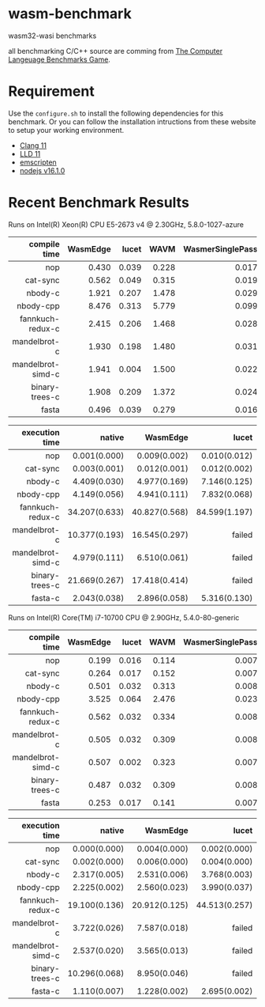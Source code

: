 # wasm-benchmark

wasm32-wasi benchmarks

all benchmarking C/C++ source are comming from [The Computer Langeuage Benchmarks Game](https://benchmarksgame-team.pages.debian.net/benchmarksgame/index.html).

# Requirement

Use the `configure.sh` to install the following dependencies for this benchmark.
Or you can follow the installation intructions from these website to setup your working environment.

* [Clang 11](https://clang.llvm.org/)
* [LLD 11](https://lld.llvm.org/)
* [emscripten](https://github.com/emscripten-core/emsdk)
* [nodejs v16.1.0](https://nodejs.org/en/)

# Recent Benchmark Results

Runs on Intel(R) Xeon(R) CPU E5-2673 v4 @ 2.30GHz, 5.8.0-1027-azure

| compile time      | WasmEdge | lucet | WAVM  | WasmerSinglePass | WasmerCranelift | WasmerLLVM |
| ----------------: | -------: | ----: | ----: | ---------------: | --------------: | ---------: |
| nop               | 0.430    | 0.039 | 0.228 | 0.017            | 0.025           | 0.215      |
| cat-sync          | 0.562    | 0.049 | 0.315 | 0.019            | 0.025           | 0.219      |
| nbody-c           | 1.921    | 0.207 | 1.478 | 0.029            | 0.106           | 1.425      |
| nbody-cpp         | 8.476    | 0.313 | 5.779 | 0.099            | 0.172           | 1.723      |
| fannkuch-redux-c  | 2.415    | 0.206 | 1.468 | 0.028            | 0.106           | 1.407      |
| mandelbrot-c      | 1.930    | 0.198 | 1.480 | 0.031            | 0.104           | 1.441      |
| mandelbrot-simd-c | 1.941    | 0.004 | 1.500 | 0.022            | 0.115           | 1.471      |
| binary-trees-c    | 1.908    | 0.209 | 1.372 | 0.024            | 0.090           | 1.323      |
| fasta             | 0.496    | 0.039 | 0.279 | 0.016            | 0.021           | 0.187      |

| execution time    | native        | WasmEdge      | lucet         | WAVM          | WasmerSinglePass | WasmerCranelift  | WasmerLLVM      | WasmerJIT     | node16        |
| ----------------: | ------------: | ------------: | ------------: | ------------: | ---------------: | ---------------: | --------------: | ------------: | ------------: |
| nop               | 0.001(0.000)  | 0.009(0.002)  | 0.010(0.012)  | 0.028(0.006)  | 0.008(0.003)     | 0.006(0.000)     | 0.006(0.001)    | 0.010(0.007)  | 0.061(0.001)  |
| cat-sync          | 0.003(0.001)  | 0.012(0.001)  | 0.012(0.002)  | 0.030(0.001)  | 0.013(0.002)     | 0.013(0.001)     | 0.012(0.002)    | 0.015(0.006)  | 0.062(0.003)  |
| nbody-c           | 4.409(0.030)  | 4.977(0.169)  | 7.146(0.125)  | 4.917(0.142)  | 17.572(0.318)    | 6.964(0.057)     | 5.301(0.127)    | 6.919(0.141)  | 4.253(0.054)  |
| nbody-cpp         | 4.149(0.056)  | 4.941(0.111)  | 7.832(0.068)  | 4.362(0.046)  | 17.029(0.264)    | 7.146(0.091)     | 6.160(0.171)    | 7.425(0.154)  | 5.536(0.072)  |
| fannkuch-redux-c  | 34.207(0.633) | 40.827(0.568) | 84.599(1.197) | 38.752(0.638) | 95.409(1.886)    | 88.059(0.460)    | 49.302(1.163)   | 88.617(1.881) | 39.999(0.905) |
| mandelbrot-c      | 10.377(0.193) | 16.545(0.297) | failed        | 15.761(0.245) | 61.805(0.854)    | 24.382(0.409)    | 25.620(0.258)   | 24.403(0.440) | 13.921(0.271) |
| mandelbrot-simd-c | 4.979(0.111)  | 6.510(0.061)  | failed        | 6.243(0.092)  | failed           | 7.682(0.098)     | 17.444(0.093)   | 0.007(0.001)  | 5.284(0.064)  |
| binary-trees-c    | 21.669(0.267) | 17.418(0.414) | failed        | 19.841(0.493) | 56.769(0.505)    | 42.824(0.432)    | 19.469(0.304)   | 43.933(0.442) | 24.055(0.425) |
| fasta-c           | 2.043(0.038)  | 2.896(0.058)  | 5.316(0.130)  | 2.230(0.043)  | 7.529(0.118)     | 7.818(0.066)     | 2.280(0.056)    | 8.049(0.057)  | 4.703(0.068)  |

Runs on Intel(R) Core(TM) i7-10700 CPU @ 2.90GHz, 5.4.0-80-generic

| compile time      | WasmEdge | lucet | WAVM  | WasmerSinglePass | WasmerCranelift | WasmerLLVM |
| ----------------: | -------: | ----: | ----: | ---------------: | --------------: | ---------: |
| nop               | 0.199    | 0.016 | 0.114 | 0.007            | 0.010           | 0.087      |
| cat-sync          | 0.264    | 0.017 | 0.152 | 0.007            | 0.011           | 0.087      |
| nbody-c           | 0.501    | 0.032 | 0.313 | 0.008            | 0.027           | 0.221      |
| nbody-cpp         | 3.525    | 0.064 | 2.476 | 0.023            | 0.047           | 0.475      |
| fannkuch-redux-c  | 0.562    | 0.032 | 0.334 | 0.008            | 0.027           | 0.208      |
| mandelbrot-c      | 0.505    | 0.032 | 0.309 | 0.008            | 0.026           | 0.219      |
| mandelbrot-simd-c | 0.507    | 0.002 | 0.323 | 0.007            | 0.027           | 0.217      |
| binary-trees-c    | 0.487    | 0.032 | 0.309 | 0.008            | 0.027           | 0.204      |
| fasta             | 0.253    | 0.017 | 0.141 | 0.007            | 0.011           | 0.086      |

| execution time    | native        | WasmEdge      | lucet         | WAVM          | WasmerSinglePass  | WasmerCranelift | WasmerLLVM    | WasmerJIT       | node16        |
| ----------------: | ------------: | ------------: | ------------: | ------------: | ----------------: | --------------: | ------------: | --------------: | ------------: |
| nop               | 0.000(0.000)  | 0.004(0.000)  | 0.002(0.000)  | 0.029(0.010)  | 0.003(0.000)      | 0.003(0.000)    | 0.003(0.000)  | 0.005(0.003)    | 0.026(0.000)  |
| cat-sync          | 0.002(0.000)  | 0.006(0.000)  | 0.004(0.000)  | 0.033(0.012)  | 0.005(0.000)      | 0.005(0.000)    | 0.005(0.000)  | 0.007(0.004)    | 0.028(0.000)  |
| nbody-c           | 2.317(0.005)  | 2.531(0.006)  | 3.768(0.003)  | 2.587(0.018)  | 9.662(0.002)      | 3.732(0.022)    | 2.537(0.002)  | 3.723(0.033)    | 2.108(0.019)  |
| nbody-cpp         | 2.225(0.002)  | 2.560(0.023)  | 3.990(0.037)  | 2.569(0.021)  | 9.188(0.011)      | 4.016(0.002)    | 2.541(0.017)  | 4.000(0.041)    | 2.123(0.015)  |
| fannkuch-redux-c  | 19.100(0.136) | 20.912(0.125) | 44.513(0.257) | 21.696(0.139) | 49.718(0.042)     | 26.822(0.157)   | 23.173(0.146) | 26.731(0.215)   | 20.928(0.387) |
| mandelbrot-c      | 3.722(0.026)  | 7.587(0.018)  | failed        | 7.583(0.030)  | 25.002(0.164)     | 10.204(0.065)   | 6.922(0.056)  | 10.214(0.070)   | 6.743(0.006)  |
| mandelbrot-simd-c | 2.537(0.020)  | 3.565(0.013)  | failed        | 3.540(0.021)  | failed            | 4.689(0.029)    | 3.975(0.035)  | 4.700(0.044)    | 2.670(0.023)  |
| binary-trees-c    | 10.296(0.068) | 8.950(0.046)  | failed        | 9.913(0.052)  | 29.281(0.212)     | 13.462(0.141)   | 11.290(0.105) | 13.566(0.196)   | 12.432(0.116) |
| fasta-c           | 1.110(0.007)  | 1.228(0.002)  | 2.695(0.002)  | 1.271(0.016)  | 3.639(0.031)      | 1.675(0.011)    | 1.275(0.009)  | 1.671(0.014)    | 1.762(0.014)  |
